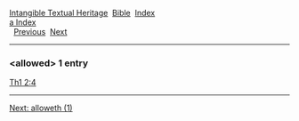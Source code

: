 [Intangible Textual Heritage](../../index)  [Bible](../index) 
[Index](index)   
[a Index](_a_)  
  [Previous](c00412)  [Next](c00414) 

------------------------------------------------------------------------

### &lt;allowed&gt; 1 entry

[Th1 2:4](../kjv/th1002.htm#004)  

------------------------------------------------------------------------

[Next: alloweth (1)](c00414)
